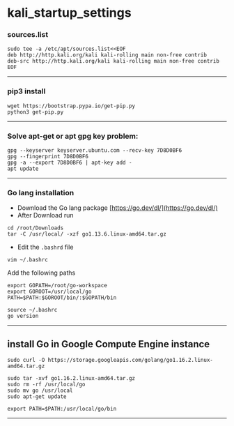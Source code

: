 # kali_startup_settings

### sources.list

```
sudo tee -a /etc/apt/sources.list<<EOF
deb http://http.kali.org/kali kali-rolling main non-free contrib
deb-src http://http.kali.org/kali kali-rolling main non-free contrib
EOF
```

---

### pip3 install 

```
wget https://bootstrap.pypa.io/get-pip.py
python3 get-pip.py
```

---

### Solve apt-get or apt gpg key problem:


```
gpg --keyserver keyserver.ubuntu.com --recv-key 7D8D0BF6
gpg --fingerprint 7D8D0BF6
gpg -a --export 7D8D0BF6 | apt-key add -
apt update

```
---
### Go lang installation 

* Download the Go lang package [https://go.dev/dl/](https://go.dev/dl/)
* After Download run

```
cd /root/Downloads
tar -C /usr/local/ -xzf go1.13.6.linux-amd64.tar.gz
```
* Edit the ` .bashrd ` file
```
vim ~/.bashrc
```

Add the following paths

```
export GOPATH=/root/go-workspace
export GOROOT=/usr/local/go
PATH=$PATH:$GOROOT/bin/:$GOPATH/bin
```


``` 
source ~/.bashrc
go version
```

---

## install Go in Google Compute Engine instance

```
sudo curl -O https://storage.googleapis.com/golang/go1.16.2.linux-amd64.tar.gz
```

```
sudo tar -xvf go1.16.2.linux-amd64.tar.gz
sudo rm -rf /usr/local/go
sudo mv go /usr/local
sudo apt-get update
```

```
export PATH=$PATH:/usr/local/go/bin
```


------


